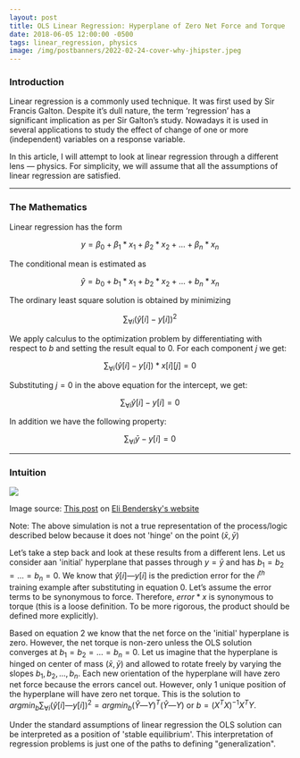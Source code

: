 ```yaml
---
layout: post
title: OLS Linear Regression: Hyperplane of Zero Net Force and Torque
date: 2018-06-05 12:00:00 -0500
tags: linear_regression, physics
image: /img/postbanners/2022-02-24-cover-why-jhipster.jpeg
---
```


### Introduction

Linear regression is a commonly used technique. It was first used by Sir Francis Galton. Despite it’s dull nature, the term ‘regression’ has a significant implication as per Sir Galton’s study. Nowadays it is used in several applications to study the effect of change of one or more (independent) variables on a response variable.

In this article, I will attempt to look at linear regression through a different lens — physics. For simplicity, we will assume that all the assumptions of linear regression are satisfied.

---

### The Mathematics

Linear regression has the form

$$y = \beta_0 + \beta_1*x_1 + \beta_2*x_2 + ... + \beta_n*x_n$$

The conditional mean is estimated as

$$\hat{y} = b_0 + b_1*x_1 + b_2*x_2 + ... + b_n*x_n \tag{Equation 0}$$

The ordinary least square solution is obtained by minimizing

$$\sum_{\forall i}(\hat{y}[i]-y[i])^2$$

We apply calculus to the optimization problem by differentiating with respect to $b$ and setting the result equal to $0$. For each component $j$ we get:

$$\sum_{\forall i} (\hat{y}[i]-y[i])*x[i][j]=0 \tag{Equation 1}$$

Substituting $j=0$ in the above equation for the intercept, we get:

$$\sum_{\forall i} \hat{y}[i]-y[i] = 0$$

In addition we have the following property:

$$\sum_{\forall i} \bar{y}-y[i] = 0 \tag{Equation 2}$$

---

### Intuition

<img src="../../../data/regressionfit.gif">

Image source: [This post](https://eli.thegreenplace.net/2016/linear-regression/) on [Eli Bendersky's website](https://eli.thegreenplace.net/)

Note: The above simulation is not a true representation of the process/logic described below because it does not 'hinge' on the point $(\bar{x}, \bar{y})$

Let’s take a step back and look at these results from a different lens. Let us consider aan 'initial' hyperplane that passes through $y=\bar{y}$ and has $b_1 = b_2 = … = b_n = 0$. We know that $\hat{y}[i] — y[i]$ is the prediction error for the $i^{th}$ training example after substituting in equation $0$. Let’s assume the error terms to be synonymous to force. Therefore, $error*x$ is synonymous to torque (this is a loose definition. 
To be more rigorous, the product should be defined more explicitly).

Based on equation $2$ we know that the net force on the 'initial' hyperplane is zero. However, the net torque is non-zero unless the OLS solution converges at $b_1 = b_2 = … = b_n = 0$. Let us imagine that the hyperplane is hinged on center of mass $(\bar{x}, \bar{y})$ and allowed to rotate freely by varying the slopes $b_1, b_2, ..., b_n$. Each new orientation of the hyperplane will have zero net force because the errors cancel out. However, only 1 unique position of the hyperplane will have zero net torque. This is the solution to $argmin_{b} \sum_{\forall i} (\hat{y}[i] — y[i])^2 = argmin_{b} (\hat{Y} — Y)^T(\hat{Y} — Y)$ or $b = (X^TX)^{-1}X^TY$.

Under the standard assumptions of linear regression the OLS solution can be interpreted as a position of 'stable equilibrium'. This interpretation of regression problems is just one of the paths to defining "generalization".
